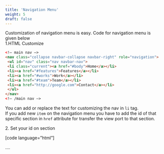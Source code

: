 ```yaml
---
title: 'Navigation Menu'
weight: 5
draft: false
---
```


Customization of navigation menu is easy. Code for navigation menu is given below  
1.HTML Customize

```html
<!– main nav –>
<nav class="collapse navbar-collapse navbar-right" role="navigation">
 <ul id="nav" class="nav navbar-nav">
 <li class="current"><a href="#body">Home</a></li>
 <li><a href="#features">Features</a></li>
 <li><a href="#works">Work</a></li>
 <li><a href="#team">Team</a></li>
 <li><a href="http://google.com">Contact</a></li>
 </ul>
</nav>
<!– /main nav –>
```

You can add or replace the text for customizing the nav in `li` tag.  
If you add new `item` on the navigation menu you have to add the id of that specific section in `href` attribute for transfer the view port to that section.

2\. Set your id on section

\[code language=”html”\]

<section id="features">
 ….  
</section>

```